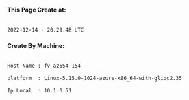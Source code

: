 
   
#### This Page Create at:

```bash

2022-12-14 - 20:29:48 UTC

```

#### Create By Machine:

```bash

Host Name : fv-az554-154

platform  : Linux-5.15.0-1024-azure-x86_64-with-glibc2.35

Ip Local  : 10.1.0.51

```

